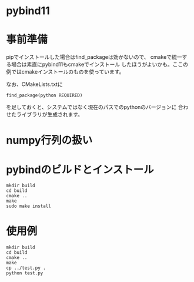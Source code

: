 # pybind11

# 事前準備

pipでインストールした場合はfind_packageは効かないので、
cmakeで統一する場合は素直にpybind11もcmakeでインストール
したほうがよいかも。ここの例ではcmakeインストールのものを使っています。

なお、CMakeLists.txtに
```
find_package(python REQUIRED)
```
を足しておくと、システムではなく現在のパスでのpythonのバージョンに
合わせたライブラリが生成されます。


# numpy行列の扱い




# pybindのビルドとインストール

```
mkdir build
cd build
cmake ..
make
sudo make install
```

# 使用例

```
mkdir build
cd build
cmake ..
make
cp ../test.py .
python test.py
```
